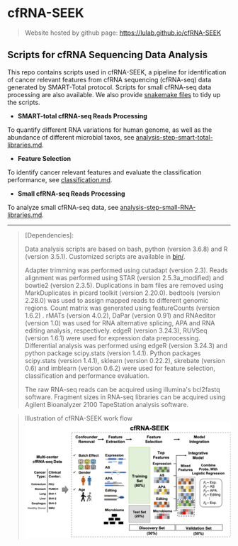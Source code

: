 # cfRNA-SEEK

> Website hosted by github page: https://lulab.github.io/cfRNA-SEEK

## Scripts for cfRNA Sequencing Data Analysis

This repo contains scripts used in cfRNA-SEEK, a pipeline for identification of cancer relevant features from cfRNA sequencing (cfRNA-seq) data generated by SMART-Total protocol.  Scripts for small cfRNA-seq data processing are also available.
We also provide [snakemake files](https://github.com/lulab/cfRNA-SEEK/blob/master/snakefiles/) to tidy up the scripts.

- **SMART-total cfRNA-seq Reads Processing**

To quantify different RNA variations for human genome, as well as the abundance of different microbial taxos, see [analysis-step-smart-total-libraries.md](analysis-step-smart-total-libraries.md).

- **Feature Selection**

To identify cancer relevant features and evaluate the classification performance, see [classification.md](classification.md).

- **Small cfRNA-seq Reads Processing**

To analyze small cfRNA-seq data, see [analysis-step-small-RNA-libraries.md](analysis-step-small-RNA-libraries.md).

---

> [Dependencies]:
>
> Data analysis scripts are based on bash, python (version 3.6.8) and R (version 3.5.1). 
> Customized scripts are available in [bin/](https://github.com/lulab/cfRNA-SEEK/blob/master/bin).
>
> Adapter trimming was performed using cutadapt (version 2.3). Reads alignment was performed using STAR (version 2.5.3a_modified) and bowtie2 (version 2.3.5). Duplications in bam files are removed using MarkDuplicates in picard toolkit (version 2.20.0). bedtools (version 2.28.0) was used to assign mapped reads to different genomic regions. Count matrix was generated using featureCounts (version 1.6.2) . rMATs (version 4.0.2),  DaPar (version 0.91) and RNAeditor (version 1.0) was used for RNA alternative splicing, APA and RNA editing analysis, respectively. edgeR (version 3.24.3), RUVSeq (version 1.6.1) were used for expression data preprocessing. Differential analysis was performed using edgeR (version 3.24.3) and python package scipy.stats (version 1.4.1). Python packages scipy.stats (version 1.4.1), sklearn (version 0.22.2), skrebate (version 0.6) and imblearn (version 0.6.2) were used for feature selection, classification and performance evaluation. 
>
> The raw RNA-seq reads can be acquired using illumina's bcl2fastq software. Fragment sizes in RNA-seq libraries can be acquired using Agilent Bioanalyzer 2100 TapeStation analysis software.



> Illustration of cfRNA-SEEK work flow
![cfRNA-SEEK Pipeline](cfRNA-SEEK.png)



